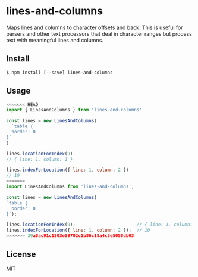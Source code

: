 # lines-and-columns

Maps lines and columns to character offsets and back. This is useful for parsers
and other text processors that deal in character ranges but process text with
meaningful lines and columns.

## Install

```
$ npm install [--save] lines-and-columns
```

## Usage

```js
<<<<<<< HEAD
import { LinesAndColumns } from 'lines-and-columns'

const lines = new LinesAndColumns(
  `table {
  border: 0
}`
)

lines.locationForIndex(9)
// { line: 1, column: 1 }

lines.indexForLocation({ line: 1, column: 2 })
// 10
=======
import LinesAndColumns from 'lines-and-columns';

const lines = new LinesAndColumns(
`table {
  border: 0
}`);

lines.locationForIndex(9);                       // { line: 1, column: 1 }
lines.indexForLocation({ line: 1, column: 2 });  // 10
>>>>>>> 39a8ac91c1203e59702c1b86c18a4c5e5058db03
```

## License

MIT
